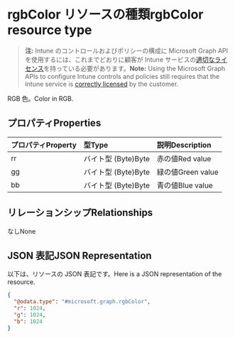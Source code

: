 # <a name="rgbcolor-resource-type"></a><span data-ttu-id="36ccc-101">rgbColor リソースの種類</span><span class="sxs-lookup"><span data-stu-id="36ccc-101">rgbColor resource type</span></span>

> <span data-ttu-id="36ccc-102">**注:** Intune のコントロールおよびポリシーの構成に Microsoft Graph API を使用するには、これまでどおりに顧客が Intune サービスの[適切なライセンス](https://go.microsoft.com/fwlink/?linkid=839381)を持っている必要があります。</span><span class="sxs-lookup"><span data-stu-id="36ccc-102">**Note:** Using the Microsoft Graph APIs to configure Intune controls and policies still requires that the Intune service is [correctly licensed](https://go.microsoft.com/fwlink/?linkid=839381) by the customer.</span></span>

<span data-ttu-id="36ccc-103">RGB 色。</span><span class="sxs-lookup"><span data-stu-id="36ccc-103">Color in RGB.</span></span>
## <a name="properties"></a><span data-ttu-id="36ccc-104">プロパティ</span><span class="sxs-lookup"><span data-stu-id="36ccc-104">Properties</span></span>
|<span data-ttu-id="36ccc-105">プロパティ</span><span class="sxs-lookup"><span data-stu-id="36ccc-105">Property</span></span>|<span data-ttu-id="36ccc-106">型</span><span class="sxs-lookup"><span data-stu-id="36ccc-106">Type</span></span>|<span data-ttu-id="36ccc-107">説明</span><span class="sxs-lookup"><span data-stu-id="36ccc-107">Description</span></span>|
|:---|:---|:---|
|<span data-ttu-id="36ccc-108">r</span><span class="sxs-lookup"><span data-stu-id="36ccc-108">r</span></span>|<span data-ttu-id="36ccc-109">バイト型 (Byte)</span><span class="sxs-lookup"><span data-stu-id="36ccc-109">Byte</span></span>|<span data-ttu-id="36ccc-110">赤の値</span><span class="sxs-lookup"><span data-stu-id="36ccc-110">Red value</span></span>|
|<span data-ttu-id="36ccc-111">g</span><span class="sxs-lookup"><span data-stu-id="36ccc-111">g</span></span>|<span data-ttu-id="36ccc-112">バイト型 (Byte)</span><span class="sxs-lookup"><span data-stu-id="36ccc-112">Byte</span></span>|<span data-ttu-id="36ccc-113">緑の値</span><span class="sxs-lookup"><span data-stu-id="36ccc-113">Green value</span></span>|
|<span data-ttu-id="36ccc-114">b</span><span class="sxs-lookup"><span data-stu-id="36ccc-114">b</span></span>|<span data-ttu-id="36ccc-115">バイト型 (Byte)</span><span class="sxs-lookup"><span data-stu-id="36ccc-115">Byte</span></span>|<span data-ttu-id="36ccc-116">青の値</span><span class="sxs-lookup"><span data-stu-id="36ccc-116">Blue value</span></span>|

## <a name="relationships"></a><span data-ttu-id="36ccc-117">リレーションシップ</span><span class="sxs-lookup"><span data-stu-id="36ccc-117">Relationships</span></span>
<span data-ttu-id="36ccc-118">なし</span><span class="sxs-lookup"><span data-stu-id="36ccc-118">None</span></span>
## <a name="json-representation"></a><span data-ttu-id="36ccc-119">JSON 表記</span><span class="sxs-lookup"><span data-stu-id="36ccc-119">JSON Representation</span></span>
<span data-ttu-id="36ccc-120">以下は、リソースの JSON 表記です。</span><span class="sxs-lookup"><span data-stu-id="36ccc-120">Here is a JSON representation of the resource.</span></span>
<!-- {
  "blockType": "resource",
  "@odata.type": "microsoft.graph.rgbColor"
}
-->
``` json
{
  "@odata.type": "#microsoft.graph.rgbColor",
  "r": 1024,
  "g": 1024,
  "b": 1024
}
```



